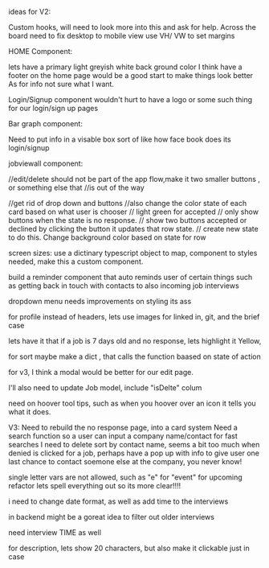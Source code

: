 ideas for V2:

Custom hooks, will need to look more into this and ask for help. 
Across the board need to fix desktop to mobile view use VH/ VW to set margins


HOME Component:


lets have a primary light greyish white back ground color
I think have a footer on the home page would be a good start to make things look better
As for info not sure what I want.

Login/Signup component
wouldn't hurt to have a logo or some such thing for our login/sign up pages

Bar graph component:

Need to put info in a visable box sort of like how face book does its login/signup

jobviewall component:

//edit/delete should not be part of the app flow,make it two smaller buttons , or something else that
//is out of the way

//get rid of drop down and buttons
//also change the color state of each card based on what user is chooser
// light green for accepted
// only show buttons when the state is no response.
//    show two buttons accepted or declined by clicking the button it updates that row state.
//      create new state to do this.  Change background color based on state for row

screen sizes:
use a dictinary typescript object to map, component to styles needed, make this a custom
component.


build a reminder component that auto reminds  user of certain things such as getting back in touch with contacts
to also incoming job interviews

dropdown menu needs improvements on styling its ass


for profile instead of headers, lets use images for linked in, git, and the brief case

lets have it that if a job is 7 days old and no response, lets highlight it Yellow, 

for sort maybe make a dict , that calls the function baased on state of action

for v3, I think a modal would be better for our edit page.

I'll also need to update Job model, include "isDelte" colum

need on hoover tool tips, such as when you hoover over an icon it tells you what it does.


 V3:
 Need to rebuild the no response page, into a card system
 Need a search function so a user can input a company name/contact for fast searches
 I need to delete sort by contact name, seems a bit too much
 when denied is clicked for a job, perhaps have a pop up with info to give user one last 
 chance to contact soemone else at the company, you never know!
 

single letter vars are not allowed, such as "e" for "event" for upcoming refactor lets
spell everything out so its more clear!!!!

i need to change date format, as well as add time to the interviews

in backend might be a goreat idea to filter out older interviews

need interview TIME as well

for description, lets show 20 characters, but also make it clickable just in case
